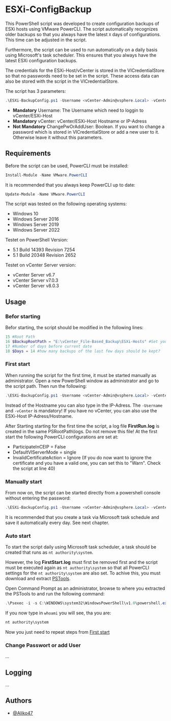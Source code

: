# ESXi-ConfigBackup

This PowerShell script was developed to create configuration backups of ESXi hosts using VMware PowerCLI. The script automatically recognizes older backups so that you always have the latest ``` X ``` days of configurations. This time can be adjusted in the script.

Furthermore, the script can be used to run automatically on a daily basis using Microsoft's task scheduler. This ensures that you always have the latest ESXi configuration backups.

The credentials for the ESXi-Host/vCenter is stored in the VICredentialStore so that no passwords need to be set in the script. These access data can also be stored with the script in the VICredentialStore. 

The script has 3 parameters:
```powershell
.\ESXi-BackupConfig.ps1 -Username <vCenter-Admin@vsphere.Local> -vCenter <vcenter.your.domain.tld> -ChangePwOrAddUser $true/$false
```

- **Mandatory** Username: The Username which need to loggin to vCenter/ESXi-Host
- **Mandatory** vCenter: vCenter/ESXi-Host Hostname or IP-Adress
- **Not Mandatory** ChangePwOrAddUser: Boolean. If you want to change a password which is stored in VICredentialStore or add a new user to it. Otherwise leave it without this parameters.


## Requirements

Before the script can be used, PowerCLI must be installed:

```powershell
Install-Module -Name VMware.PowerCLI
```
It is recommended that you always keep PowerCLI up to date: 
```powershell
Update-Module -Name VMware.PowerCLI
```
The script was tested on the following operating systems: 
- Windows 10 
- Windows Server 2016
- Windows Server 2019
- Windows Server 2022

Testet on PowerShell Version: 
- 5.1 Build 14393 Revision 7254
- 5.1 Build 20348 Revision 2652

Testet on vCenter Server version:
- vCenter Server v6.7
- vCenter Server v7.0.3
- vCenter Server v8.0.3

## Usage
### Befor starting
Befor starting, the script should be modified in the following lines:

```powershell
15 #Root Path
16 $BackupRootPath = "E:\vCenter_File-Based_Backup\ESXi-Hosts" #Set your Backup Path
17 #Number of days before current date
18 $Days = 14 #how many backups of the last few days should be kept?
```
### First start
When running the script for the first time, it must be started manually as administrator. Open a new PowerShell window as administrator and go to the script path. Then run the following:
```powershell
.\ESXi-BackupConfig.ps1 -Username <vCenter-Admin@vsphere.Local> -vCenter <vcenter.your.domain.tld>
```
Instead of the Hostname you can also type in the IP-Adress. The ```-Username``` and ```-vCenter``` is mandatory! If you have no vCenter, you can also use the ESXi-Host IP-Adress/Hostname. 

After Starting starting for the first time the script, a log file **FirstRun.log** is created in the same PSRootPath\logs. Do not remove this file! At the first start the following PowerCLI configurations are set at:

- ParticipateInCEIP = False
- DefaultVIServerMode = single
- InvalidCertificateAction = Ignore (If you do now want to ignore the certificate and you have a valid one, you can set this to "Warn". Check the script at line 40)

### Manually start
From now on, the script can be started directly from a powershell console without entering the password: 
```powershell
.\ESXi-BackupConfig.ps1 -Username <vCenter-Admin@vsphere.Local> -vCenter <vcenter.your.domain.tld>
```
It is recommended that you create a task via Microsoft task schedule and save it automatically every day. See next chapter.

### Auto start
To start the script daily using Microsoft task scheduler, a task should be created that runs as ```nt authority\system```.

However, the log **FirstStart.log** must first be removed first and the script must be executed again as ```nt authority\system``` so that all PowerCLI settings for the ```nt authority\system``` are also set. To achive this, you must download and extract [PSTools](https://learn.microsoft.com/en-us/sysinternals/downloads/psexec). 

Open Command Prompt as an administrator, browse to where you extracted the PSTools to and run the following command:

```powershell
.\Psexec -i -s C:\WINDOWS\system32\WindowsPowerShell\v1.0\powershell.exe
```
If you now type in ```whoami``` you will see, tha you are:
```powershell
nt authority\system
```
Now you just need to repeat steps from [First start](https://github.com/Aliko47/ESXi-ConfigBackup/tree/main?tab=readme-ov-file#first-start-firststart)

### Change Passwort or add User
...
## Logging
...
## Authors

- [@Aliko47](https://github.com/Aliko47)

